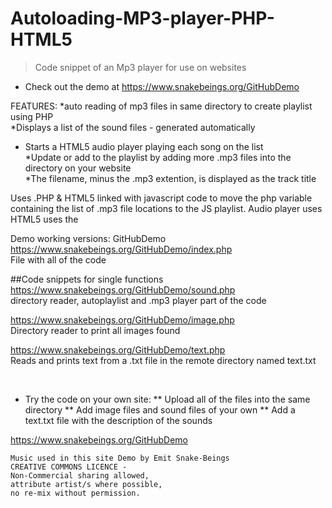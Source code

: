 # Autoloading-MP3-player-PHP-HTML5
>Code snippet of an Mp3 player for use on websites<br>

  

* Check out the demo at https://www.snakebeings.org/GitHubDemo <br>


FEATURES: 
*auto reading of mp3 files in same directory to create playlist using PHP<br>
*Displays a list of the sound files - generated automatically<br>
* Starts a HTML5 audio player playing each song on the list<br>
*Update or add to the playlist by adding more .mp3 files into the directory on your website<br>
*The filename, minus the .mp3 extention, is displayed as the track title<br>

Uses .PHP & HTML5 linked with javascript code to move the php variable containing the list of .mp3 file locations to the JS playlist. Audio player uses HTML5 uses the <audio> tag.


Demo working versions: GitHubDemo
https://www.snakebeings.org/GitHubDemo/index.php <br>
File with all of the code<br>

##Code snippets for single functions
https://www.snakebeings.org/GitHubDemo/sound.php <br>
directory reader, autoplaylist and .mp3 player part of the code<br>

https://www.snakebeings.org/GitHubDemo/image.php<br>
Directory reader to print all images found<br>

https://www.snakebeings.org/GitHubDemo/text.php<br>
Reads and prints text from a .txt file in the remote directory named text.txt<br>

<br>

* Try the code on your own site:
** Upload all of the files into the same directory
** Add image files and sound files of your own
** Add a text.txt file with the description of the sounds



https://www.snakebeings.org/GitHubDemo <br>






```
Music used in this site Demo by Emit Snake-Beings
CREATIVE COMMONS LICENCE - 
Non-Commercial sharing allowed, 
attribute artist/s where possible,
no re-mix without permission.
```
